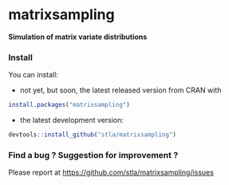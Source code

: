 # matrixsampling

**Simulation of matrix variate distributions**


### Install ###

You can install:

- not yet, but soon, the latest released version from CRAN with 

```r
install.packages("matrixsampling")
```

- the latest development version:

```r
devtools::install_github("stla/matrixsampling")
```


### Find a bug ? Suggestion for improvement ?

Please report at https://github.com/stla/matrixsampling/issues
